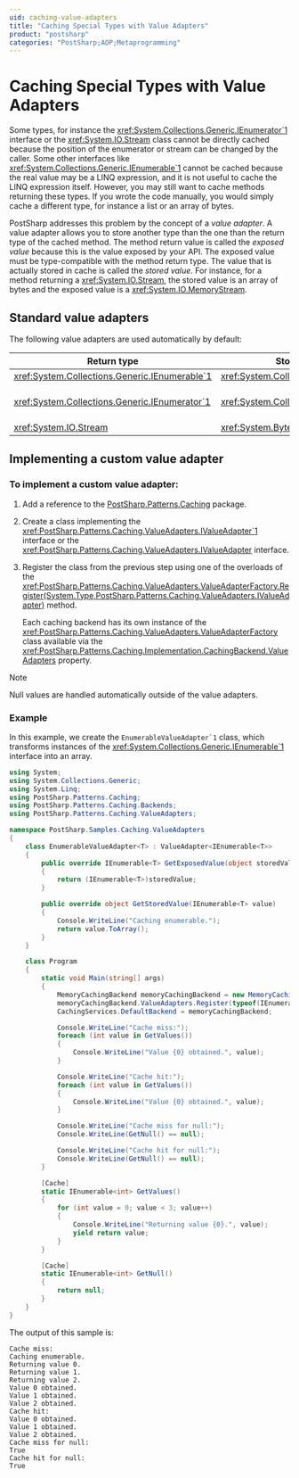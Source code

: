 ```yaml
---
uid: caching-value-adapters
title: "Caching Special Types with Value Adapters"
product: "postsharp"
categories: "PostSharp;AOP;Metaprogramming"
---
```

# Caching Special Types with Value Adapters

Some types, for instance the <xref:System.Collections.Generic.IEnumerator`1> interface or the <xref:System.IO.Stream> class cannot be directly cached because the position of the enumerator or stream can be changed by the caller. Some other interfaces like <xref:System.Collections.Generic.IEnumerable`1> cannot be cached because the real value may be a LINQ expression, and it is not useful to cache the LINQ expression itself. However, you may still want to cache methods returning these types. If you wrote the code manually, you would simply cache a different type, for instance a list or an array of bytes. 

PostSharp addresses this problem by the concept of a *value adapter*. A value adapter allows you to store another type than the one than the return type of the cached method. The method return value is called the *exposed value* because this is the value exposed by your API. The exposed value must be type-compatible with the method return type. The value that is actually stored in cache is called the *stored value*. For instance, for a method returning a <xref:System.IO.Stream>, the stored value is an array of bytes and the exposed value is a <xref:System.IO.MemoryStream>. 


## Standard value adapters

The following value adapters are used automatically by default:

| Return type | Stored type | Exposed type | Comments |
|-------------------------------------------------|-------------|--------------|----------|
| <xref:System.Collections.Generic.IEnumerable`1> | <xref:System.Collections.Generic.List`1> | <xref:System.Collections.Generic.List`1> |  |
| <xref:System.Collections.Generic.IEnumerator`1> | <xref:System.Collections.Generic.List`1> | <xref:System.Collections.Generic.List`1.Enumerator> | The <xref:System.Collections.Generic.IEnumerator`1.Reset> method is not supported by the exposed value.  |
| <xref:System.IO.Stream> | <xref:System.Byte> []  | <xref:System.IO.MemoryStream> |  |


## Implementing a custom value adapter


### To implement a custom value adapter:

1. Add a reference to the [PostSharp.Patterns.Caching](https://www.nuget.org/packages/PostSharp.Patterns.Caching/) package. 


2. Create a class implementing the <xref:PostSharp.Patterns.Caching.ValueAdapters.IValueAdapter`1> interface or the <xref:PostSharp.Patterns.Caching.ValueAdapters.IValueAdapter> interface. 


3. Register the class from the previous step using one of the overloads of the <xref:PostSharp.Patterns.Caching.ValueAdapters.ValueAdapterFactory.Register(System.Type,PostSharp.Patterns.Caching.ValueAdapters.IValueAdapter)> method. 

    Each caching backend has its own instance of the <xref:PostSharp.Patterns.Caching.ValueAdapters.ValueAdapterFactory> class available via the <xref:PostSharp.Patterns.Caching.Implementation.CachingBackend.ValueAdapters> property. 


> [!NOTE]
> Null values are handled automatically outside of the value adapters.


### Example

In this example, we create the ``EnumerableValueAdapter`1`` class, which transforms instances of the <xref:System.Collections.Generic.IEnumerable`1> interface into an array. 

```csharp
using System;
using System.Collections.Generic;
using System.Linq;
using PostSharp.Patterns.Caching;
using PostSharp.Patterns.Caching.Backends;
using PostSharp.Patterns.Caching.ValueAdapters;

namespace PostSharp.Samples.Caching.ValueAdapters
{
    class EnumerableValueAdapter<T> : ValueAdapter<IEnumerable<T>>
    {
        public override IEnumerable<T> GetExposedValue(object storedValue)
        {
            return (IEnumerable<T>)storedValue;
        }

        public override object GetStoredValue(IEnumerable<T> value)
        {
            Console.WriteLine("Caching enumerable.");
            return value.ToArray();
        }
    }

    class Program
    {
        static void Main(string[] args)
        {
            MemoryCachingBackend memoryCachingBackend = new MemoryCachingBackend();
            memoryCachingBackend.ValueAdapters.Register(typeof(IEnumerable<>), typeof(EnumerableValueAdapter<>));
            CachingServices.DefaultBackend = memoryCachingBackend;

            Console.WriteLine("Cache miss:");
            foreach (int value in GetValues())
            {
                Console.WriteLine("Value {0} obtained.", value);
            }

            Console.WriteLine("Cache hit:");
            foreach (int value in GetValues())
            {
                Console.WriteLine("Value {0} obtained.", value);
            }

            Console.WriteLine("Cache miss for null:");
            Console.WriteLine(GetNull() == null);

            Console.WriteLine("Cache hit for null:");
            Console.WriteLine(GetNull() == null);
        }

        [Cache]
        static IEnumerable<int> GetValues()
        {
            for (int value = 0; value < 3; value++)
            {
                Console.WriteLine("Returning value {0}.", value);
                yield return value;
            }
        }

        [Cache]
        static IEnumerable<int> GetNull()
        {
            return null;
        }
    }
}
```

The output of this sample is:

```
Cache miss:
Caching enumerable.
Returning value 0.
Returning value 1.
Returning value 2.
Value 0 obtained.
Value 1 obtained.
Value 2 obtained.
Cache hit:
Value 0 obtained.
Value 1 obtained.
Value 2 obtained.
Cache miss for null:
True
Cache hit for null:
True
```

